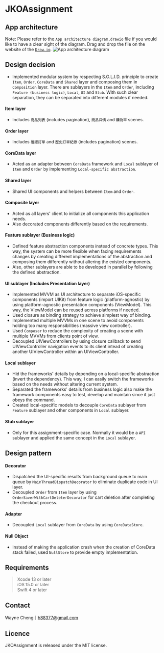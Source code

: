 # JKOAssignment
## App architecture
Note: 
Please refer to the `App architecture diagram.drawio` file if you would like to have a clear sight of the diagram. 
Drag and drop the file on the website of the [`Draw.io`](https://app.diagrams.net/).
![App architecture diagram](https://github.com/h88377/JKOAssignment/assets/66559497/1dae2d9a-9a34-4981-a061-23467bcf44a0)

## Design decision
* Implemented modular system by respecting S.O.L.I.D. principle to create `Item`, `Order`, `CoreData` and `Shared` layer and composing them in `Composition` layer. There are sublayers in the `Item` and `Order`, including `Feature (business logic)`, `Local`, `UI` and `Stub`. With such clear separation, they can be separated into different modules if needed.

#### Item layer
* Includes `商品列表` (includes pagination), `商品詳情` and `購物車` scenes.

#### Order layer
* Includes `確認訂單` and `歷史訂單紀錄` (includes pagination) scenes.

#### CoreData layer
* Acted as an adapter between `CoreData` framework and `Local` sublayer of `Item` and `Order` by implementing `Local-specific abstraction`.

#### Shared layer
* Shared UI components and helpers between `Item` and `Order`.

#### Composite layer
* Acted as all layers' client to initialize all components this application needs.
* Also decorated components differently based on the requirements.

#### Feature sublayer (Business logic)
* Defined feature abstraction components instead of concrete types. This way, the system can be more flexible when facing requirements changes by creating different implementations of the abstraction and composing them differently without altering the existed components.  
* Also, other sublayers are able to be developed in parallel by following the defined abstraction.

#### UI sublayer (Includes Presentation layer)
* Implemented MVVM as UI architecture to separate iOS-specific components (import UIKit) from feature logic (platform-agnostic) by using platform-agnostic presentation components (ViewModel). This way, the ViewModel can be reused across platforms if needed.
* Used closure as binding strategy to achieve simplest way of binding. 
* Implemented multiple MVVMs in one scene to avoid components holding too many responsibilities (massive view controller).
* Used `Composer` to reduce the complexity of creating a scene with multiple MVVMs from clients point of view.
* Decoupled UIViewControllers by using closure callback to send UIViewController navigation events to its client intead of creating another UIViewController within an UIViewController.

#### Local sublayer
* Hid the frameworks' details by depending on a local-specific abstraction (invert the dependency). This way, I can easily switch the frameworks based on the needs without altering current system.
* Separated the frameworks' details from business logic also make the framework components easy to test, develop and maintain since it just obeys the command.
* Created local-specific models to decouple `CoreData` sublayer from `Feature` sublayer and other components in `Local` sublayer.

#### Stub sublayer
* Only for this assignment-specific case. Normally it would be a `API` sublayer and applied the same concept in the `Local` sublayer.

## Design pattern

#### Decorator
* Dispatched the UI-specific results from background queue to main queue by `MainThreadDispatchDecorator` to eliminate duplicate code in UI layer.
* Decoupled `Order` from `Item` layer by using `OrderSaverWithCartDeleterDecorator` for cart deletion after completing the checkout process.
#### Adapter
* Decoupled `Local` sublayer from `CoreData` by using `CoreDataStore`.
#### Null Object
* Instead of making the application crash when the creation of CoreData stack failed, used `NullStore` to provide empty implementation.

## Requirements
> Xcode 13 or later  
> iOS 15.0 or later  
> Swift 4 or later

## Contact
Wayne Cheng｜h88377@gmail.com   

## Licence
JKOAssignment is released under the MIT license.
